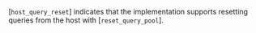 [`host_query_reset`]
indicates that the implementation supports resetting queries from the
host with [`reset_query_pool`].